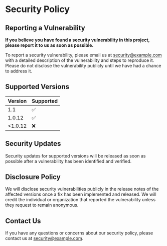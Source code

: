 # Security Policy

## Reporting a Vulnerability

**If you believe you have found a security vulnerability in this project, please report it to us as soon as possible.**

To report a security vulnerability, please email us at [security@example.com](mailto:kaotickj@gmail.com) with a detailed description of the vulnerability and steps to reproduce it. Please do not disclose the vulnerability publicly until we have had a chance to address it.

## Supported Versions

| Version | Supported          |
| ------- | ------------------ |
| 1.1   | :white_check_mark: |
| 1.0.12   | :white_check_mark: |
| <1.0.12   | :x: |

## Security Updates

Security updates for supported versions will be released as soon as possible after a vulnerability has been identified and verified. 

## Disclosure Policy

We will disclose security vulnerabilities publicly in the release notes of the affected versions once a fix has been implemented and released. We will credit the individual or organization that reported the vulnerability unless they request to remain anonymous.

## Contact Us

If you have any questions or concerns about our security policy, please contact us at [security@example.com](mailto:security@example.com).
